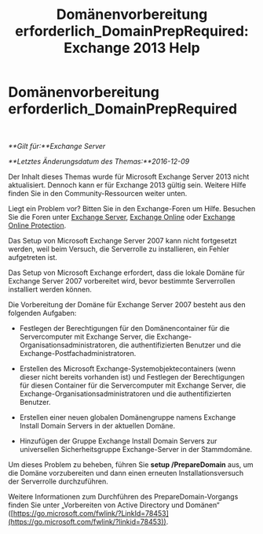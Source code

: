 ﻿---
title: 'Domänenvorbereitung erforderlich_DomainPrepRequired: Exchange 2013 Help'
TOCTitle: Domänenvorbereitung erforderlich_DomainPrepRequired
ms:assetid: f6feae6f-7404-4b1f-887f-ed63c26a6bcd
ms:mtpsurl: https://technet.microsoft.com/de-de/library/ms.exch.setupreadiness.domainpreprequired(v=EXCHG.150)
ms:contentKeyID: 50477087
ms.date: 04/24/2018
mtps_version: v=EXCHG.150
ms.translationtype: HT
---

# Domänenvorbereitung erforderlich\_DomainPrepRequired

 

_**Gilt für:**Exchange Server_

_**Letztes Änderungsdatum des Themas:**2016-12-09_

Der Inhalt dieses Themas wurde für Microsoft Exchange Server 2013 nicht aktualisiert. Dennoch kann er für Exchange 2013 gültig sein. Weitere Hilfe finden Sie in den Community-Ressourcen weiter unten.

Liegt ein Problem vor? Bitten Sie in den Exchange-Foren um Hilfe. Besuchen Sie die Foren unter [Exchange Server](https://go.microsoft.com/fwlink/p/?linkid=60612), [Exchange Online](https://go.microsoft.com/fwlink/p/?linkid=267542) oder [Exchange Online Protection](https://go.microsoft.com/fwlink/p/?linkid=285351).

Das Setup von Microsoft Exchange Server 2007 kann nicht fortgesetzt werden, weil beim Versuch, die Serverrolle zu installieren, ein Fehler aufgetreten ist.

Das Setup von Microsoft Exchange erfordert, dass die lokale Domäne für Exchange Server 2007 vorbereitet wird, bevor bestimmte Serverrollen installiert werden können.

Die Vorbereitung der Domäne für Exchange Server 2007 besteht aus den folgenden Aufgaben:

  - Festlegen der Berechtigungen für den Domänencontainer für die Servercomputer mit Exchange Server, die Exchange-Organisationsadministratoren, die authentifizierten Benutzer und die Exchange-Postfachadministratoren.

  - Erstellen des Microsoft Exchange-Systemobjektecontainers (wenn dieser nicht bereits vorhanden ist) und Festlegen der Berechtigungen für diesen Container für die Servercomputer mit Exchange Server, die Exchange-Organisationsadministratoren und die authentifizierten Benutzer.

  - Erstellen einer neuen globalen Domänengruppe namens Exchange Install Domain Servers in der aktuellen Domäne.

  - Hinzufügen der Gruppe Exchange Install Domain Servers zur universellen Sicherheitsgruppe Exchange-Server in der Stammdomäne.

Um dieses Problem zu beheben, führen Sie **setup /PrepareDomain** aus, um die Domäne vorzubereiten und dann einen erneuten Installationsversuch der Serverrolle durchzuführen.

Weitere Informationen zum Durchführen des PrepareDomain-Vorgangs finden Sie unter „Vorbereiten von Active Directory und Domänen“ ([https://go.microsoft.com/fwlink/?LinkId=78453](https://go.microsoft.com/fwlink/?linkid=78453)).

